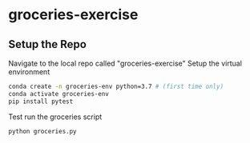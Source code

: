 # groceries-exercise

## Setup the Repo

Navigate to the local repo called "groceries-exercise"
Setup the virtual environment

```sh
conda create -n groceries-env python=3.7 # (first time only)
conda activate groceries-env
pip install pytest
```

Test run the groceries script
```sh
python groceries.py
```